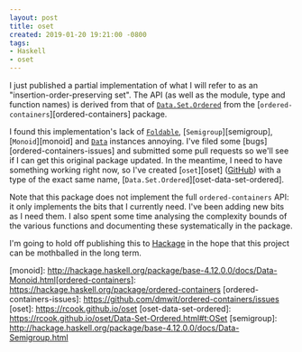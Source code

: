 ```yaml
---
layout: post
title: oset
created: 2019-01-20 19:21:00 -0800
tags:
- Haskell
- oset
---
```

I just published a partial implementation of what I will refer to as an "insertion-order-preserving set". The API (as well as the module, type and function names) is derived from that of [`Data.Set.Ordered`][data-set-ordered] from the [`ordered-containers`][ordered-containers] package.

I found this implementation's lack of [`Foldable`][foldable], [`Semigroup`][semigroup], [`Monoid`][monoid] and [`Data`][data] instances annoying. I've filed some [bugs][ordered-containers-issues] and submitted some pull requests so we'll see if I can get this original package updated. In the meantime, I need to have something working right now, so I've created [`oset`][oset] ([GitHub][github]) with a type of the exact same name, [`Data.Set.Ordered`][oset-data-set-ordered].

Note that this package does not implement the full `ordered-containers` API: it only implements the bits that I currently need. I've been adding new bits as I need them. I also spent some time analysing the complexity bounds of the various functions and documenting these systematically in the package.

I'm going to hold off publishing this to [Hackage][hackage] in the hope that this project can be mothballed in the long term.

[data]: http://hackage.haskell.org/package/base-4.12.0.0/docs/Data-Data.html
[data-set-ordered]: http://hackage.haskell.org/package/ordered-containers-0.1.1/docs/Data-Set-Ordered.html
[foldable]: http://hackage.haskell.org/package/base-4.12.0.0/docs/Data-Foldable.html
[github]: https://github.com/rcook/oset
[hackage]: https://hackage.haskell.org/
[monoid]: http://hackage.haskell.org/package/base-4.12.0.0/docs/Data-Monoid.html[ordered-containers]: https://hackage.haskell.org/package/ordered-containers
[ordered-containers-issues]: https://github.com/dmwit/ordered-containers/issues
[oset]: https://rcook.github.io/oset
[oset-data-set-ordered]: https://rcook.github.io/oset/Data-Set-Ordered.html#t:OSet
[semigroup]: http://hackage.haskell.org/package/base-4.12.0.0/docs/Data-Semigroup.html

